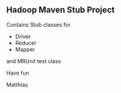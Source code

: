 Hadoop Maven Stub Project
-------------------------

Contains Stub classes for 

- Driver
- Reducer
- Mapper 

and MRUnit test class

Have fun 

Matthias 